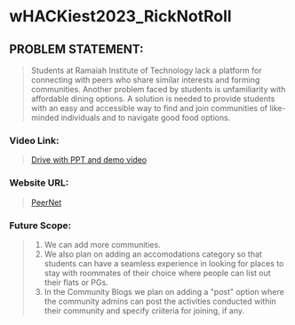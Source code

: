# wHACKiest2023_RickNotRoll


## PROBLEM STATEMENT:
>Students at Ramaiah Institute of Technology lack a platform for connecting with peers who share similar interests and forming communities. Another problem faced by students is unfamiliarity with affordable dining options. A solution is needed to provide students with an easy and accessible way to find and join communities of like-minded individuals and to navigate good food options.



### Video Link:
>[Drive with PPT and demo video](https://drive.google.com/drive/folders/1KIrj2c8Wc3GgquElu4S2fbglR3QeMt_A?usp=sharing)


### Website URL:
>[PeerNet](https://kxitij.github.io/wHACKiest2023_RickNotRoll/)

### Future Scope:
>1. We can add more communities.
>2. We also plan on adding an accomodations category so that students can have a seamless experience in looking for places to stay with roommates of their choice where people can list out their flats or PGs.
>3. In the Community Blogs we plan on adding a "post" option where the community admins can post the activities conducted within their community and specify criiteria for joining, if any.


